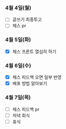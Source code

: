 ### 4월 4일(월)
- [ ] 글쓰기 최종투고
- [ ] 체스 pr

### 4월 5일(화)
- [x] 체스 프론트 열심히 하기

### 4월 6일(수)
- [x] 체스 피드백 오면 일부 반영
- [x] 배포 방법 알아보기

### 4월 7일(목)
- [ ] 체스 피드백 pr
- [ ] 저녁 회식
- [ ] 휴식
